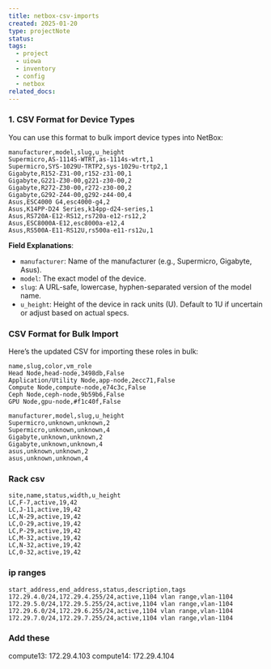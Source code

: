 ```yaml
---
title: netbox-csv-imports
created: 2025-01-20
type: projectNote
status: 
tags:
  - project
  - uiowa
  - inventory
  - config
  - netbox
related_docs:
---
```

### **1. CSV Format for Device Types**

You can use this format to bulk import device types into NetBox:

```csv
manufacturer,model,slug,u_height
Supermicro,AS-1114S-WTRT,as-1114s-wtrt,1
Supermicro,SYS-1029U-TRTP2,sys-1029u-trtp2,1
Gigabyte,R152-Z31-00,r152-z31-00,1
Gigabyte,G221-Z30-00,g221-z30-00,2
Gigabyte,R272-Z30-00,r272-z30-00,2
Gigabyte,G292-Z44-00,g292-z44-00,4
Asus,ESC4000 G4,esc4000-g4,2
Asus,K14PP-D24 Series,k14pp-d24-series,1
Asus,RS720A-E12-RS12,rs720a-e12-rs12,2
Asus,ESC8000A-E12,esc8000a-e12,4
Asus,RS500A-E11-RS12U,rs500a-e11-rs12u,1
```

**Field Explanations**:

- `manufacturer`: Name of the manufacturer (e.g., Supermicro, Gigabyte, Asus).
- `model`: The exact model of the device.
- `slug`: A URL-safe, lowercase, hyphen-separated version of the model name.
- `u_height`: Height of the device in rack units (U). Default to 1U if uncertain or adjust based on actual specs.

### **CSV Format for Bulk Import**

Here’s the updated CSV for importing these roles in bulk:

```csv
name,slug,color,vm_role
Head Node,head-node,3498db,False
Application/Utility Node,app-node,2ecc71,False
Compute Node,compute-node,e74c3c,False
Ceph Node,ceph-node,9b59b6,False
GPU Node,gpu-node,#f1c40f,False
```



```csv
manufacturer,model,slug,u_height
Supermicro,unknown,unknown,2
Supermicro,unknown,unknown,4
Gigabyte,unknown,unknown,2
Gigabyte,unknown,unknown,4
asus,unknown,unknown,2
asus,unknown,unknown,4
```






### Rack csv

```csv
site,name,status,width,u_height
LC,F-7,active,19,42
LC,J-11,active,19,42
LC,N-29,active,19,42
LC,O-29,active,19,42
LC,P-29,active,19,42
LC,M-32,active,19,42
LC,N-32,active,19,42
LC,0-32,active,19,42
```




### ip ranges

```csv
start_address,end_address,status,description,tags
172.29.4.0/24,172.29.4.255/24,active,1104 vlan range,vlan-1104
172.29.5.0/24,172.29.5.255/24,active,1104 vlan range,vlan-1104
172.29.6.0/24,172.29.6.255/24,active,1104 vlan range,vlan-1104
172.29.7.0/24,172.29.7.255/24,active,1104 vlan range,vlan-1104
```


### Add these
compute13: 172.29.4.103
compute14: 172.29.4.104
